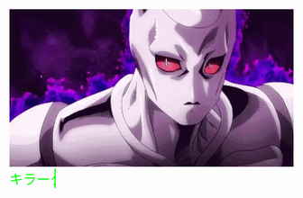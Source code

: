 <div align="center">
    <img src="https://github.com/Kevin420-KS/Kevin420-KS/blob/main/a3d5892f2e8074c0f4631e457c7c534b.gif" alt="Git GIF" width="600"/>
</div>

<div style="font-size: 24px; color: lime; font-family: Arial, sans-serif; white-space: nowrap; overflow: hidden; border-right: 2px solid lime; display: inline-block; animation: typing 5s steps(20, end), blink 0.6s step-end infinite;">
 キラークイーン バイツァ・ダスト
</div>

<style>
@keyframes typing {
  from { width: 0; }
  to { width: 20ch; } /* Panjang teks, sesuaikan dengan jumlah karakter */
}

@keyframes blink {
  from, to { border-color: transparent; }
  50% { border-color: lime; }
}
</style>

